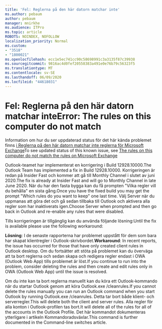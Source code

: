 ```yaml
---
title: 'Fel: Reglerna på den här datorn matchar inte'
ms.author: pebaum
author: pebaum
manager: mnirkhe
ms.audience: ITPro
ms.topic: article
ROBOTS: NOINDEX, NOFOLLOW
localization_priority: Normal
ms.custom:
- "3518"
- "1800021"
ms.openlocfilehash: ecc1e5ec741cc90c58698991c3a3135f87c39938
ms.sourcegitcommit: 9816ac4d0fef20558383a491e0e76b79c56323f5
ms.translationtype: MT
ms.contentlocale: sv-SE
ms.lasthandoff: 06/09/2020
ms.locfileid: "44618031"
---
```

# <a name="error-the-rules-on-this-computer-do-not-match"></a><span data-ttu-id="5fd17-102">Fel: Reglerna på den här datorn matchar inte</span><span class="sxs-lookup"><span data-stu-id="5fd17-102">Error: The rules on this computer do not match</span></span>

<span data-ttu-id="5fd17-103">Information om hur du ser uppdaterad status för det här kända problemet finns [i Reglerna på den här datorn matchar inte reglerna för Microsoft Exchange](https://support.office.com/article/d032e037-b224-429e-b325-633afde9b5f0)</span><span class="sxs-lookup"><span data-stu-id="5fd17-103">To see updated status of this known issue, see [The rules on this computer do not match the rules on Microsoft Exchange](https://support.office.com/article/d032e037-b224-429e-b325-633afde9b5f0)</span></span>

<span data-ttu-id="5fd17-104">Outlook-teamet har implementerat en korrigering i Build 12928.10000.</span><span class="sxs-lookup"><span data-stu-id="5fd17-104">The Outlook Team has implemented a fix in Build 12928.10000.</span></span> <span data-ttu-id="5fd17-105">Korrigeringen är redan på Insider Fast och kommer att gå till Monthly Channel i slutet av juni 2020.</span><span class="sxs-lookup"><span data-stu-id="5fd17-105">The fix is already at Insider Fast and will go to Monthly Channel in late June 2020.</span></span> <span data-ttu-id="5fd17-106">När du har den fasta bygga kan du få prompten "Vilka regler vill du behålla" en sista gång.</span><span class="sxs-lookup"><span data-stu-id="5fd17-106">Once you have the fixed build you may get the prompt "Which rules do you want to keep" one last time.</span></span> <span data-ttu-id="5fd17-107">Välj Server när du uppmanas att göra det och gå sedan tillbaka till Outlook och aktivera alla regler som har inaktiverats igen.</span><span class="sxs-lookup"><span data-stu-id="5fd17-107">Choose Server when prompted and then go back in Outlook and re-enable any rules that were disabled.</span></span>

<span data-ttu-id="5fd17-108">Tills korrigeringen är tillgänglig kan du använda följande lösning:</span><span class="sxs-lookup"><span data-stu-id="5fd17-108">Until the fix is available please use the following workaround:</span></span>

<span data-ttu-id="5fd17-109">**Lösning**: I de senaste rapporterna har problemet uppstått för dem som bara har skapat klientregler i Outlook-skrivbordet.</span><span class="sxs-lookup"><span data-stu-id="5fd17-109">**Workaround**: In recent reports, the issue has occurred for those that have only created client rules in Outlook desktop.</span></span> <span data-ttu-id="5fd17-110">Om du fortsätter att stöta på problemet kan du överväga att ta bort reglerna och sedan skapa och redigera regler endast i OWA (Outlook Web App) tills problemet är löst.</span><span class="sxs-lookup"><span data-stu-id="5fd17-110">If you continue to run into the problem, consider deleting the rules and then create and edit rules only in OWA (Outlook Web App) until the issue is resolved.</span></span>

<span data-ttu-id="5fd17-111">Om du inte kan ta bort reglerna manuellt kan du köra ett Outlook-kommando när du startar Outlook genom att köra Outlook.exe /cleanrules.</span><span class="sxs-lookup"><span data-stu-id="5fd17-111">If you cannot delete the rules manually you can run an Outlook command when you start Outlook by running Outlook.exe /cleanrules.</span></span> <span data-ttu-id="5fd17-112">Detta tar bort både klient- och serverregler.</span><span class="sxs-lookup"><span data-stu-id="5fd17-112">This will delete both the client and server rules.</span></span> <span data-ttu-id="5fd17-113">Alla regler för alla konton i Outlook-profilen tas bort.</span><span class="sxs-lookup"><span data-stu-id="5fd17-113">It will delete all of the rules for all of the accounts in the Outlook Profile.</span></span> <span data-ttu-id="5fd17-114">Det här kommandot dokumenteras ytterligare i artikeln Kommandoradsväxlar.</span><span class="sxs-lookup"><span data-stu-id="5fd17-114">This command is further documented in the Command-line switches  article.</span></span>